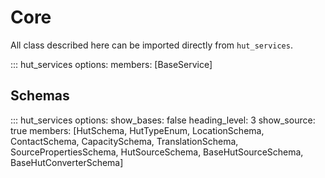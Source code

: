 # Core

All class described here can be imported directly from `hut_services`.

::: hut_services
options:
members: [BaseService]

## Schemas

::: hut_services
options:
show_bases: false
heading_level: 3
show_source: true
members: [HutSchema, HutTypeEnum, LocationSchema, ContactSchema, CapacitySchema, TranslationSchema, SourcePropertiesSchema, HutSourceSchema, BaseHutSourceSchema, BaseHutConverterSchema]
